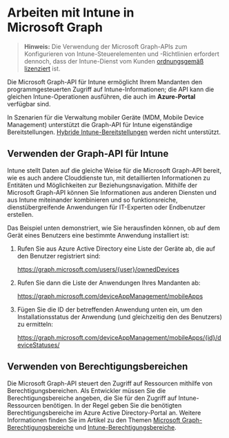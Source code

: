 # <a name="working-with-intune-in-microsoft-graph"></a>Arbeiten mit Intune in Microsoft Graph  

> **Hinweis:** Die Verwendung der Microsoft Graph-APIs zum Konfigurieren von Intune-Steuerelementen und -Richtlinien erfordert dennoch, dass der Intune-Dienst vom Kunden [ordnungsgemäß lizenziert](https://www.microsoft.com/de-DE/cloud-platform/microsoft-intune-pricing) ist.

Die Microsoft Graph-API für Intune ermöglicht Ihrem Mandanten den programmgesteuerten Zugriff auf Intune-Informationen; die API kann die gleichen Intune-Operationen ausführen, die auch im **Azure-Portal** verfügbar sind.  

In Szenarien für die Verwaltung mobiler Geräte (MDM, Mobile Device Management) unterstützt die Graph-API für Intune eigenständige Bereitstellungen. [Hybride Intune-Bereitstellungen](https://docs.microsoft.com/de-DE/sccm/mdm/understand/choose-between-standalone-intune-and-hybrid-mobile-device-management) werden nicht unterstützt. 

## <a name="using-the-intune-graph-api"></a>Verwenden der Graph-API für Intune

Intune stellt Daten auf die gleiche Weise für die Microsoft Graph-API bereit, wie es auch andere Clouddienste tun, mit detaillierten Informationen zu Entitäten und Möglichkeiten zur Beziehungsnavigation.  Mithilfe der Microsoft Graph-API können Sie Informationen aus anderen Diensten und aus Intune miteinander kombinieren und so funktionsreiche, dienstübergreifende Anwendungen für IT-Experten oder Endbenutzer erstellen.     

Das Beispiel unten demonstriert, wie Sie herausfinden können, ob auf dem Gerät eines Benutzers eine bestimmte Anwendung installiert ist: 

1. Rufen Sie aus Azure Active Directory eine Liste der Geräte ab, die auf den Benutzer registriert sind: 

    https://graph.microsoft.com/users/{user}/ownedDevices 

2. Rufen Sie dann die Liste der Anwendungen Ihres Mandanten ab: 

    https://graph.microsoft.com/deviceAppManagement/mobileApps  

3. Fügen Sie die ID der betreffenden Anwendung unten ein, um den Installationsstatus der Anwendung (und gleichzeitig den des Benutzers) zu ermitteln:

    https://graph.microsoft.com/deviceAppManagement/mobileApps/{id}/deviceStatuses/


## <a name="using-permission-scopes"></a>Verwenden von Berechtigungsbereichen

Die Microsoft Graph-API steuert den Zugriff auf Ressourcen mithilfe von Berechtigungsbereichen. Als Entwickler müssen Sie die Berechtigungsbereiche angeben, die Sie für den Zugriff auf Intune-Ressourcen benötigen. In der Regel geben Sie die benötigten Berechtigungsbereiche im Azure Active Directory-Portal an. Weitere Informationen finden Sie im Artikel zu den Themen [Microsoft Graph-Berechtigungsbereiche](https://developer.microsoft.com/de-DE/graph/docs/authorization/permission_scopes) und [Intune-Berechtigungsbereiche](https://developer.microsoft.com/de-DE/graph/docs/authorization/permission_scopes#permission-scopes-in-preview).

